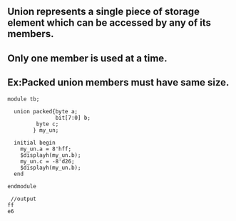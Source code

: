 ## Union represents a single piece of storage element which can be accessed by any of its members.
## Only one member is used at a time.

## Ex:Packed union members must have same size.
```
module tb;
  
  union packed{byte a;
               bit[7:0] b;
         byte c;
        } my_un;
  
  initial begin
    my_un.a = 8'hff;
    $displayh(my_un.b);
    my_un.c = -8'd26;
    $displayh(my_un.b);
  end
  
endmodule

 //output
ff
e6
```
